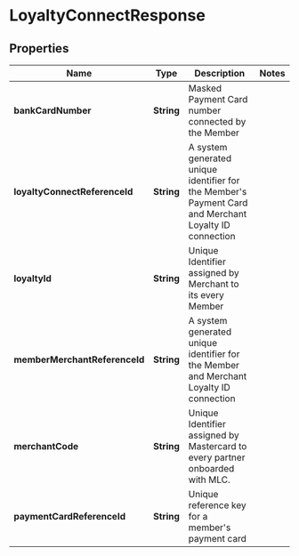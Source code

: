 

# LoyaltyConnectResponse

## Properties

Name | Type | Description | Notes
------------ | ------------- | ------------- | -------------
**bankCardNumber** | **String** | Masked Payment Card number connected by the Member | 
**loyaltyConnectReferenceId** | **String** | A system generated unique identifier for the Member&#39;s Payment Card and Merchant Loyalty ID connection | 
**loyaltyId** | **String** | Unique Identifier assigned by Merchant to its every Member | 
**memberMerchantReferenceId** | **String** | A system generated unique identifier for the Member and Merchant Loyalty ID connection | 
**merchantCode** | **String** | Unique Identifier assigned by Mastercard to every partner onboarded with MLC. | 
**paymentCardReferenceId** | **String** | Unique reference key for a member&#39;s payment card | 



